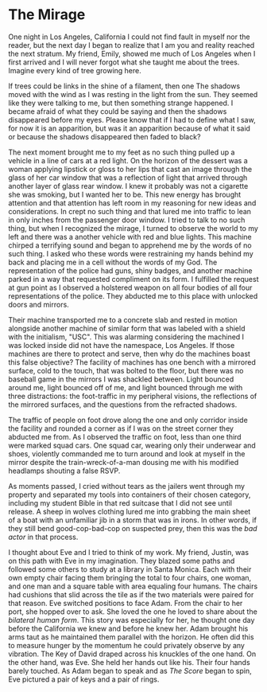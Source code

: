# The Mirage

One night in Los Angeles, California I could not find fault in myself nor the reader, but the next day I began to realize that I am you and reality reached the next stratum. My friend, Emily, showed me much of Los Angeles when I first arrived and I will never forgot what she taught me about the trees. Imagine every kind of tree growing here.

If trees could be links in the shine of a filament, then one The shadows moved with the wind as I was resting in the light from the sun. They seemed like they were talking to me, but then something strange happened. I became afraid of what they could be saying and then the shadows disappeared before my eyes. Please know that if I had to define what I saw, for now it is an apparition, but was it an apparition because of what it said or because the shadows disappeared then faded to black?

The next moment brought me to my feet as no such thing pulled up a vehicle in a line of cars at a red light. On the horizon of the dessert was a woman applying lipstick or gloss to her lips that cast an image through the glass of her car window that was a reflection of light that arrived through another layer of glass rear window. I knew it probably was not a cigarette she was smoking, but I wanted her to be. This new energy has brought attention and that attention has left room in my reasoning for new ideas and considerations. In crept no such thing and that lured me into traffic to lean in only inches from the passenger door window. I tried to talk to no such thing, but when I recognized the mirage, I turned to observe the world to my left and there was a another vehicle with red and blue lights. This machine chirped a terrifying sound and began to apprehend me by the words of no such thing. I asked who these words were restraining my hands behind my back and placing me in a cell without the words of my God. The representation of the police had guns, shiny badges, and another machine parked in a way that requested compliment on its form. I fulfilled the request at gun point as I observed a holstered weapon on all four bodies of all four representations of the police. They abducted me to this place with unlocked doors and mirrors.

Their machine transported me to a concrete slab and rested in motion alongside another machine of similar form that was labeled with a shield with the initialism, "USC". This was alarming considering the machined I was locked inside did not have the namespace, Los Angeles. If those machines are there to protect and serve, then why do the machines boast this false objective? The facility of machines has one bench with a mirrored surface, cold to the touch, that was bolted to the floor, but there was no baseball game in the mirrors I was shackled between. Light bounced around me, light bounced off of me, and light bounced through me with three distractions: the foot-traffic in my peripheral visions, the reflections of the mirrored surfaces, and the questions from the refracted shadows.

The traffic of people on foot drove along the one and only corridor inside the facility and rounded a corner as if I was on the street corner they abducted me from. As I observed the traffic on foot, less than one third were marked squad cars. One squad car, wearing only their underwear and shoes, violently commanded me to turn around and look at myself in the mirror despite the train-wreck-of-a-man dousing me with his modified headlamps shouting a false RSVP.

As moments passed, I cried without tears as the jailers went through my property and separated my tools into containers of their chosen category, including my student Bible in that red suitcase that I did not see until release. A sheep in wolves clothing lured me into grabbing the main sheet of a boat with an unfamiliar jib in a storm that was in irons. In other words, if they still bend good-cop-bad-cop on suspected prey, then this was the _bad actor_ in that process.

I thought about Eve and I tried to think of my work. My friend, Justin, was on this path with Eve in my imagination. They blazed some paths and followed some others to study at a library in Santa Monica. Each with their own empty chair facing them bringing the total to four chairs, one woman, and one man and a square table with area equaling four humans. The chairs had cushions that slid across the tile as if the two materials were paired for that reason. Eve switched positions to face Adam. From the chair to her port, she hopped over to ask. She loved the one he loved to share about the _bilateral human form_. This story was especially for her, he thought one day before the California we knew and before he knew her. Adam brought his arms taut as he maintained them parallel with the horizon. He often did this to measure hunger by the momentum he could privately observe by any vibration. The Key of David draped across his knuckles of the one hand. On the other hand, was Eve. She held her hands out like his. Their four hands barely touched. As Adam began to speak and as _The Score_ began to spin, Eve pictured a pair of keys and a pair of rings.
